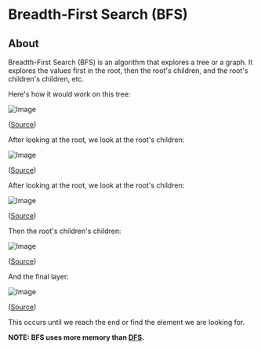 # Breadth-First Search (BFS)

## About

Breadth-First Search (BFS) is an algorithm that explores a tree or a graph. It explores the values first in the root, then the root's children, and the root's children's children, etc.

Here's how it would work on this tree:

![Image](https://www.interviewcake.com/images/svgs/breadth_first_search_root.svg?bust=206)

([Source](https://www.interviewcake.com/concept/cpp/bfs))

After looking at the root, we look at the root's children:

![Image](https://www.interviewcake.com/images/svgs/breadth_first_search_first_level.svg?bust=206)

([Source](https://www.interviewcake.com/concept/cpp/bfs))

After looking at the root, we look at the root's children:

![Image](https://www.interviewcake.com/images/svgs/breadth_first_search_first_level.svg?bust=206)

([Source](https://www.interviewcake.com/concept/cpp/bfs))

Then the root's children's children:

![Image](https://www.interviewcake.com/images/svgs/breadth_first_search_second_level.svg?bust=206)

([Source](https://www.interviewcake.com/concept/cpp/bfs))

And the final layer:

![Image](https://www.interviewcake.com/images/svgs/breadth_first_search_third_level.svg?bust=206)

([Source](https://www.interviewcake.com/concept/cpp/bfs))

This occurs until we reach the end or find the element we are looking for.

**NOTE: BFS uses more memory than [DFS](../dfs/README.md).**
